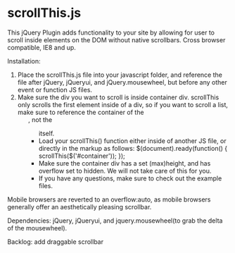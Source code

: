 scrollThis.js
=============

This jQuery Plugin adds functionality to your site by allowing for user to scroll inside elements on the DOM without native scrollbars. Cross browser compatible, IE8 and up.

Installation: 
  1. Place the scrollThis.js file into your javascript folder, and reference the file after jQuery, jQueryui, and jQuery.mousewheel, but before any other event or function JS files.
  2. Make sure the div you want to scroll is inside container div. scrollThis only scrolls the first element inside of a div, so if you want to scroll a list, make sure to reference the container of the <ul>, not the <ul> itself.
  3. Load your scrollThis() function either inside of another JS file, or directly in the markup as follows:
      $(document).ready(function() {
    	  	scrollThis($('#container'));
  		});
  4. Make sure the container div has a set (max)height, and has overflow set to hidden. We will not take care of this for you.
  5. If you have any questions, make sure to check out the example files.
  
Mobile browsers are reverted to an overflow:auto, as mobile browsers generally offer an aesthetically pleasing scrollbar.

Dependencies: jQuery, jQueryui, and jquery.mousewheel(to grab the delta of the mousewheel).

Backlog:
  add draggable scrollbar